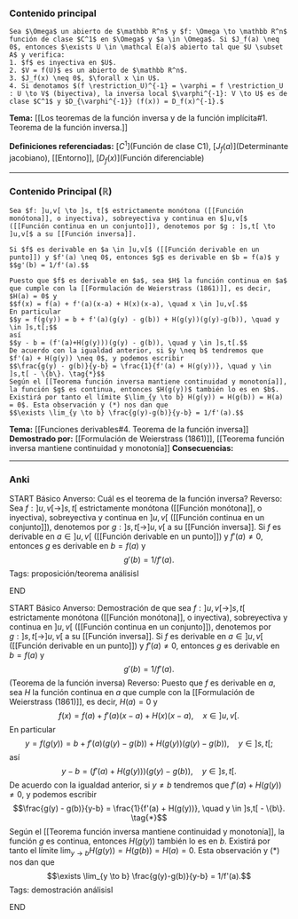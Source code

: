 ### Contenido principal

```ad-Formal
Sea $\Omega$ un abierto de $\mathbb R^n$ y $f: \Omega \to \mathbb R^n$ función de clase $C^1$ en $\Omega$ y $a \in \Omega$. Si $J_f(a) \neq 0$, entonces $\exists U \in \mathcal E(a)$ abierto tal que $U \subset A$ y verifica:
1. $f$ es inyectiva en $U$.
2. $V = f(U)$ es un abierto de $\mathbb R^n$.
3. $J_f(x) \neq 0$, $\forall x \in U$.
4. Si denotamos $(f \restriction_U)^{-1} = \varphi = f \restriction_U : U \to V$ (biyectiva), la inversa local $\varphi^{-1}: V \to U$ es de clase $C^1$ y $D_{\varphi^{-1}} (f(x)) = D_f(x)^{-1}.$
```

**Tema:** [[Los teoremas de la función inversa y de la función implícita#1. Teorema de la función inversa.]]

**Definiciones referenciadas:** [$C^1$](Función de clase C1), [$J_f(a)$](Determinante jacobiano), [[Entorno]], [$D_f(x)$](Función diferenciable)

---
### Contenido Principal ($\mathbb R$)

```ad-theorem
Sea $f: ]u,v[ \to ]s, t[$ estrictamente monótona ([[Función monótona]], o inyectiva), sobreyectiva y continua en $]u,v[$ ([[Función continua en un conjunto]]), denotemos por $g : ]s,t[ \to ]u,v[$ a su [[Función inversa]].

Si $f$ es derivable en $a \in ]u,v[$ ([[Función derivable en un punto]]) y $f'(a) \neq 0$, entonces $g$ es derivable en $b = f(a)$ y
$$g'(b) = 1/f'(a).$$
```


```ad-proof
Puesto que $f$ es derivable en $a$, sea $H$ la función continua en $a$ que cumple con la [[Formulación de Weierstrass (1861)]], es decir, $H(a) = 0$ y
$$f(x) = f(a) + f'(a)(x-a) + H(x)(x-a), \quad x \in ]u,v[.$$
En particular
$$y = f(g(y)) = b + f'(a)(g(y) - g(b)) + H(g(y))(g(y)-g(b)), \quad y \in ]s,t[;$$
así
$$y - b = (f'(a)+H(g(y)))(g(y) - g(b)), \quad y \in ]s,t[.$$
De acuerdo con la igualdad anterior, si $y \neq b$ tendremos que $f'(a) + H(g(y)) \neq 0$, y podemos escribir
$$\frac{g(y) - g(b)}{y-b} = \frac{1}{f'(a) + H(g(y))}, \quad y \in ]s,t[ - \{b\}. \tag{*}$$
Según el [[Teorema función inversa mantiene continuidad y monotonía]],  la función $g$ es continua, entonces $H(g(y))$ también lo es en $b$. Existirá por tanto el límite $\lim_{y \to b} H(g(y)) = H(g(b)) = H(a) = 0$. Esta observación y (*) nos dan que
$$\exists \lim_{y \to b} \frac{g(y)-g(b)}{y-b} = 1/f'(a).$$
```


**Tema:** [[Funciones derivables#4. Teorema de la función inversa]]
**Demostrado por:** [[Formulación de Weierstrass (1861)]], [[Teorema función inversa mantiene continuidad y monotonía]]
**Consecuencias:**

---
### Anki

START
Básico
Anverso: Cuál es el teorema de la función inversa?
Reverso: Sea $f: ]u,v[ \to ]s, t[$ estrictamente monótona ([[Función monótona]], o inyectiva), sobreyectiva y continua en $]u,v[$ ([[Función continua en un conjunto]]), denotemos por $g : ]s,t[ \to ]u,v[$ a su [[Función inversa]]. Si $f$ es derivable en $a \in ]u,v[$ ([[Función derivable en un punto]]) y $f'(a) \neq 0$, entonces $g$ es derivable en $b = f(a)$ y
$$g'(b) = 1/f'(a).$$
Tags: proposición/teorema análisisI
<!--ID: 1709231331288-->
END

START
Básico
Anverso: Demostración de que sea $f: ]u,v[ \to ]s, t[$ estrictamente monótona ([[Función monótona]], o inyectiva), sobreyectiva y continua en $]u,v[$ ([[Función continua en un conjunto]]), denotemos por $g : ]s,t[ \to ]u,v[$ a su [[Función inversa]]. Si $f$ es derivable en $a \in ]u,v[$ ([[Función derivable en un punto]]) y $f'(a) \neq 0$, entonces $g$ es derivable en $b = f(a)$ y
$$g'(b) = 1/f'(a).$$
(Teorema de la función inversa)
Reverso: Puesto que $f$ es derivable en $a$, sea $H$ la función continua en $a$ que cumple con la [[Formulación de Weierstrass (1861)]], es decir, $H(a) = 0$ y
$$f(x) = f(a) + f'(a)(x-a) + H(x)(x-a), \quad x \in ]u,v[.$$
En particular
$$y = f(g(y)) = b + f'(a)(g(y) - g(b)) + H(g(y))(g(y)-g(b)), \quad y \in ]s,t[;$$
así
$$y - b = (f'(a)+H(g(y)))(g(y) - g(b)), \quad y \in ]s,t[.$$
De acuerdo con la igualdad anterior, si $y \neq b$ tendremos que $f'(a) + H(g(y)) \neq 0$, y podemos escribir
$$\frac{g(y) - g(b)}{y-b} = \frac{1}{f'(a) + H(g(y))}, \quad y \in ]s,t[ - \{b\}. \tag{*}$$
Según el [[Teorema función inversa mantiene continuidad y monotonía]],  la función $g$ es continua, entonces $H(g(y))$ también lo es en $b$. Existirá por tanto el límite $\lim_{y \to b} H(g(y)) = H(g(b)) = H(a) = 0$. Esta observación y (*) nos dan que
$$\exists \lim_{y \to b} \frac{g(y)-g(b)}{y-b} = 1/f'(a).$$
Tags: demostración análisisI
<!--ID: 1709231331296-->
END